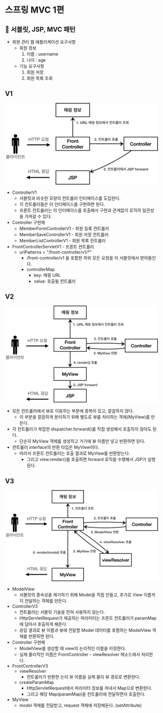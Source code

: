 # 스프링 MVC 1편

## 🚀 서블릿, JSP, MVC 패턴
- 회원 관리 웹 애플리케이션 요구사항
  - 회원 정보
    1. 이름 : username
    2. 나이 : age
  - 기능 요구사항
    1. 회원 저장
    2. 회원 목록 조회

## V1
![img.png](img.png)
- ControllerV1
  - 서블릿과 비슷한 모양의 컨트롤러 인터페이스를 도입한다.
  - 각 컨트롤러들은 이 인터페이스를 구현하면 된다.
  - 프론트 컨트롤러는 이 인터페이스를 호출해서 구현과 관계없이 로직의 일관성을 가져갈 수 있다.
- Controller 구현체
  - MemberFormControllerV1 - 회원 등록 컨트롤러
  - MemberSaveControllerV1 - 회원 저장 컨트롤러
  - MemberListControllerV1 - 회원 목록 컨트롤러
- FrontControllerServletV1 - 프론트 컨트롤러
  - urlPatterns = "/front-controller/v1/*"
    - /front-controller/v1 을 포함한 하위 모든 요청을 이 서블릿에서 받아들인다.
    - controllerMap
      - key: 매핑 URL
      - value: 호출될 컨트롤러

## V2
![img_1.png](img_1.png)
- 모든 컨트롤러에서 뷰로 이동하는 부분에 중복이 있고, 깔끔하지 않다.
  - 이 부분을 깔끔하게 분리하기 위해 별도로 뷰를 처리하는 객체(MyView)를 만든다.
- 각 컨트롤러가 복잡한 dispatcher.forward()를 직접 생성해서 호출하지 않아도 된다.
  - 단순히 MyView 객체를 생성하고 거기에 뷰 이름만 넣고 반환하면 된다.
- 컨트롤러 interface의 반환 타입은 MyView이다.
  - 따라서 프론트 컨트롤러는 호출 결과로 MyView를 반환받는다.
    - 그리고 view.render()를 호출하면 forward 로직을 수행해서 JSP가 실행된다.

## V3
![img_2.png](img_2.png)
- ModelView
  - 서블릿의 종속성을 제거하기 위해 Model을 직접 만들고, 추가로 View 이름까지 전달하는 객체를 만든다.
- ControllerV3
  - 컨트롤러는 서블릿 기술을 전혀 사용하지 않는다.
  - HttpServletRequest가 제공하는 파라미터는 프론트 컨트롤러가 paramMap에 담아서 호출하게 해준다.
  - 응답 결과로 뷰 이름과 뷰에 전달할 Model 데이터를 포함하는 ModelView 객체를 반환하면 된다.
- Controller 구현체
  - ModelView를 생성할 때 view의 논리적인 이름을 지정한다.
  - 실제 물리적인 이름은 FrontController - viewResolver 메소드에서 처리한다.
- FrontControllerV3
  - viewResolver
    - 컨트롤러가 반환한 논리 뷰 이름을 실제 물리 뷰 경로로 변환한다.
  - createParamMap
    - HttpServletRequest에서 파라미터 정보를 꺼내서 Map으로 변환한다.
    - 그리고 해당 Map(paramMap)을 컨트롤러에 전달하면서 호출한다.
- MyView
  - model 객체를 전달받고, request 객체에 저장해둔다. (setAttribute)